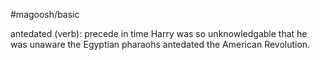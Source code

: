 #magoosh/basic

antedated (verb): precede in time 
Harry was so unknowledgable that he was unaware the Egyptian pharaohs antedated the American 
Revolution. 

